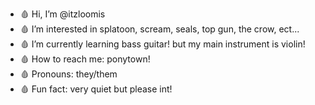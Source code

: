- 🩸 Hi, I’m @itzloomis
- 🩸 I’m interested in splatoon, scream, seals, top gun, the crow, ect...
- 🩸 I’m currently learning bass guitar! but my main instrument is violin!
- 🩸 How to reach me: ponytown!
- 🩸 Pronouns: they/them
- 🩸 Fun fact: very quiet but please int!
